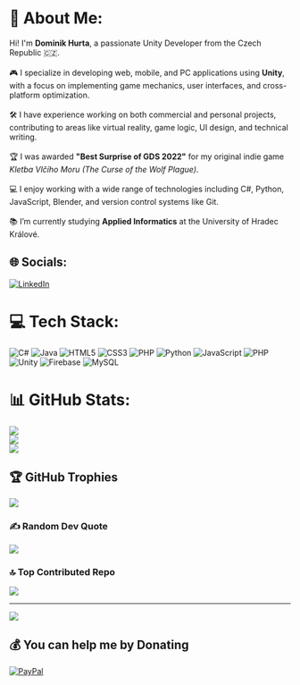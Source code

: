 # 💫 About Me:
Hi! I'm **Dominik Hurta**, a passionate Unity Developer from the Czech Republic 🇨🇿.<br><br>🎮 I specialize in developing web, mobile, and PC applications using **Unity**, with a focus on implementing game mechanics, user interfaces, and cross-platform optimization.<br><br>🛠️ I have experience working on both commercial and personal projects, contributing to areas like virtual reality, game logic, UI design, and technical writing.<br><br>🏆 I was awarded **"Best Surprise of GDS 2022"** for my original indie game *Kletba Vlčího Moru (The Curse of the Wolf Plague)*.<br><br>💻 I enjoy working with a wide range of technologies including C#, Python, JavaScript, Blender, and version control systems like Git.<br><br>📚 I’m currently studying **Applied Informatics** at the University of Hradec Králové.


## 🌐 Socials:
[![LinkedIn](https://img.shields.io/badge/LinkedIn-%230077B5.svg?logo=linkedin&logoColor=white)](dominik-hurta-42ba24225) 

# 💻 Tech Stack:
![C#](https://img.shields.io/badge/c%23-%23239120.svg?style=plastic&logo=csharp&logoColor=white) ![Java](https://img.shields.io/badge/java-%23ED8B00.svg?style=plastic&logo=openjdk&logoColor=white) ![HTML5](https://img.shields.io/badge/html5-%23E34F26.svg?style=plastic&logo=html5&logoColor=white) ![CSS3](https://img.shields.io/badge/css3-%231572B6.svg?style=plastic&logo=css3&logoColor=white) ![PHP](https://img.shields.io/badge/php-%23777BB4.svg?style=plastic&logo=php&logoColor=white) ![Python](https://img.shields.io/badge/python-3670A0?style=plastic&logo=python&logoColor=ffdd54) ![JavaScript](https://img.shields.io/badge/javascript-%23323330.svg?style=plastic&logo=javascript&logoColor=%23F7DF1E) ![PHP](https://img.shields.io/badge/php-%23777BB4.svg?style=plastic&logo=php&logoColor=white) ![Unity](https://img.shields.io/badge/unity-%23000000.svg?style=plastic&logo=unity&logoColor=white) ![Firebase](https://img.shields.io/badge/firebase-%23039BE5.svg?style=plastic&logo=firebase) ![MySQL](https://img.shields.io/badge/mysql-4479A1.svg?style=plastic&logo=mysql&logoColor=white)
# 📊 GitHub Stats:
![](https://github-readme-stats.vercel.app/api?username=hackingcze&theme=dark&hide_border=false&include_all_commits=false&count_private=false)<br/>
![](https://nirzak-streak-stats.vercel.app/?user=hackingcze&theme=dark&hide_border=false)<br/>
![](https://github-readme-stats.vercel.app/api/top-langs/?username=hackingcze&theme=dark&hide_border=false&include_all_commits=false&count_private=false&layout=compact)

## 🏆 GitHub Trophies
![](https://github-profile-trophy.vercel.app/?username=hackingcze&theme=aura&no-frame=false&no-bg=true&margin-w=4)

### ✍️ Random Dev Quote
![](https://quotes-github-readme.vercel.app/api?type=horizontal&theme=dark)

### 🔝 Top Contributed Repo
![](https://github-contributor-stats.vercel.app/api?username=hackingcze&limit=5&theme=dark&combine_all_yearly_contributions=true)

---
[![](https://visitcount.itsvg.in/api?id=hackingcze&icon=0&color=0)](https://visitcount.itsvg.in)

  ## 💰 You can help me by Donating
  [![PayPal](https://img.shields.io/badge/PayPal-00457C?style=for-the-badge&logo=paypal&logoColor=white)](https://paypal.me/DominikHurta) 

  
<!-- Proudly created with GPRM ( https://gprm.itsvg.in ) -->
